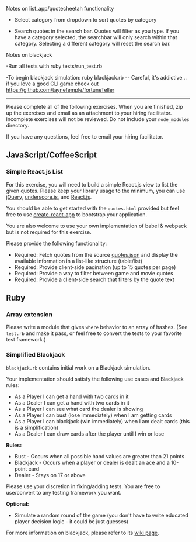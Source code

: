 Notes on list_app/quotecheetah functionality

- Select category from dropdown to sort quotes by category

- Search quotes in the search bar. Quotes will filter as you type. If you have a category selected, the searchbar will only search within that category. Selecting a different category will reset the search bar.

Notes on blackjack

-Run all tests with ruby tests/run_test.rb

-To begin blackjack simulation: ruby blackjack.rb -- Careful, it's addictive... if you love a good CLI game check out
https://github.com/taynefemple/fortuneTeller

________________________________________________________________________________________________________________

Please complete all of the following exercises.  When you are finished, zip up the exercises and email as an attachment to your hiring facilitator.  Incomplete exercises will not be reviewed.  Do not include your `node_modules` directory.

If you have any questions, feel free to email your hiring facilitator.

## JavaScript/CoffeeScript

### Simple React.js List

For this exercise, you will need to build a simple React.js view to list the
given quotes. Please keep your library usage to the minimum, you can use
[jQuery](https://jquery.com/), [underscore.js](http://underscorejs.org/),
and [React.js](https://reactjs.org/).

You should be able to get started with the `quotes.html` provided but feel free
to use [create-react-app](https://github.com/facebook/create-react-app#create-react-app-)
to bootstrap your application.

You are also welcome to use your own implementation of babel & webpack but is
not required for this exercise.

Please provide the following functionality:

 * Required: Fetch quotes from the source [quotes.json](https://gist.githubusercontent.com/benchprep/dffc3bffa9704626aa8832a3b4de5b27/raw/b191cf3b6ea9cdcca8b363516ff969261398061f/quotes.json) and display the available information in a list-like structure (table/list)
 * Required: Provide client-side pagination (up to 15 quotes per page)
 * Required: Provide a way to filter between game and movie quotes
 * Required: Provide a client-side search that filters by the quote text

## Ruby

### Array extension

Please write a module that gives `where` behavior to an array of hashes. (See
`test.rb` and make it pass, or feel free to convert the tests to your favorite
test framework.)

### Simplified Blackjack

`blackjack.rb` contains initial work on a Blackjack simulation.

Your implementation should satisfy the following use cases and Blackjack rules:

 * As a Player I can get a hand with two cards in it
 * As a Dealer I can get a hand with two cards in it
 * As a Player I can see what card the dealer is showing
 * As a Player I can bust (lose immediately) when I am getting cards
 * As a Player I can blackjack (win immediately) when I am dealt cards (this is a simplification)
 * As a Dealer I can draw cards after the player until I win or lose

**Rules:**

 * Bust - Occurs when all possible hand values are greater than 21 points
 * Blackjack - Occurs when a player or dealer is dealt an ace and a 10-point card
 * Dealer - Stays on 17 or above

Please use your discretion in fixing/adding tests. You are free to use/convert to any testing framework you want.

**Optional:**

 * Simulate a random round of the game (you don't have to write educated player decision logic - it could be just guesses)

 For more information on blackjack, please refer to its [wiki page](http://en.wikipedia.org/wiki/Blackjack).
